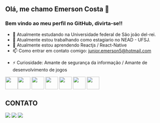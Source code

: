 ## Olá, me chamo Emerson Costa 👋
### Bem vindo ao meu perfil no GitHub, divirta-se!!

- 📖 Atualmente estudando na Universidade federal de São joão del-rei.
- 🔭 Atualmente estou trabalhando como estagiario no NEAD - UFSJ.
- 🌱 Atualmente estou aprendendo Reactjs / React-Native
- 📫 Como entrar em contato comigo: junior.emerson5@hotmail.com
<!-- - 😄 Pronomes: Ele/Dele -->
- ⚡ Curiosidade: Amante de segurança da informação / Amante de desenvolvimento de jogos

<img src="https://cdn.jsdelivr.net/gh/devicons/devicon/icons/react/react-original.svg" width="40" height="40" /><img src="https://cdn.jsdelivr.net/gh/devicons/devicon/icons/css3/css3-original-wordmark.svg" width="40" height="40"/>
<img src="https://cdn.jsdelivr.net/gh/devicons/devicon/icons/html5/html5-original-wordmark.svg"  width="40" height="40"/>
<img src="https://cdn.jsdelivr.net/gh/devicons/devicon/icons/javascript/javascript-original.svg" width="40" height="40"/>
<img src="https://cdn.jsdelivr.net/gh/devicons/devicon/icons/linux/linux-original.svg" width="40" height="40"/>
<img src="https://cdn.jsdelivr.net/gh/devicons/devicon/icons/unity/unity-original.svg" width="40" height="40"/>
<img src="https://cdn.jsdelivr.net/gh/devicons/devicon/icons/vscode/vscode-original.svg" width="40" height="40"/>

## CONTATO
<div>
<a href="https://instagram.com/EmersonJSC" target="_blank"><img src="https://img.shields.io/badge/-Instagram-%23E4405F?style=for-the-badge&logo=instagram&logoColor=white" target="_blank"></a>
<a href = "mailto:junior.emerson5@gmail.com"><img src="https://img.shields.io/badge/Gmail-D14836?style=for-the-badge&logo=gmail&logoColor=white" target="_blank"></a>
<a href="https://www.linkedin.com/in/emerson-junio-silva-costa-101a6223b/" target="_blank"><img src="https://img.shields.io/badge/-LinkedIn-%230077B5?style=for-the-badge&logo=linkedin&logoColor=white" target="_blank"></a>   
</div>
